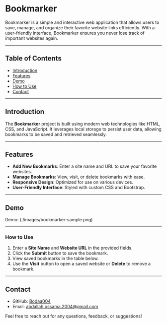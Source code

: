 # Bookmarker

Bookmarker is a simple and interactive web application that allows users to save, manage, and organize their favorite website links efficiently. With a user-friendly interface, Bookmarker ensures you never lose track of important websites again.

---

## Table of Contents

- [Introduction](#introduction)
- [Features](#features)
- [Demo](#demo)
- [How to Use](#how-to-use)
- [Contact](#contact)

---

## Introduction

The **Bookmarker** project is built using modern web technologies like HTML, CSS, and JavaScript. It leverages local storage to persist user data, allowing bookmarks to be saved and retrieved seamlessly.

---

## Features

- **Add New Bookmarks**: Enter a site name and URL to save your favorite websites.
- **Manage Bookmarks**: View, visit, or delete bookmarks with ease.
- **Responsive Design**: Optimized for use on various devices.
- **User-Friendly Interface**: Styled with custom CSS and Bootstrap.

---

## Demo

Demo: (./images/bookmarker-sample.png)

---

### How to Use

1. Enter a **Site Name** and **Website URL** in the provided fields.
2. Click the **Submit** button to save the bookmark.
3. View saved bookmarks in the table below.
4. Use the **Visit** button to open a saved website or **Delete** to remove a bookmark.

---

## Contact

- GitHub: [Bodaa004](https://github.com/Bodaa004)
- Email: [abdallah.ossama.2004@gmail.com](mailto:abdallah.ossama.2004@gmail.com)

Feel free to reach out for any questions, feedback, or suggestions!
